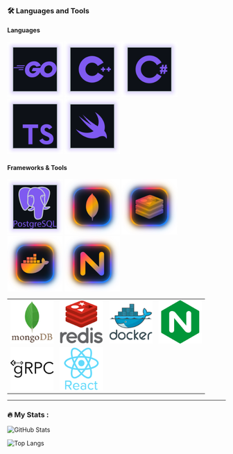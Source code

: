 ### :hammer_and_wrench: Languages and Tools

#### Languages
<div>
  <img width="128" height="128" src="https://github.com/SV3TLuV/SV3TLuV/blob/main/assets/icons/go.svg" alt="Go"/>
  <img width="128" height="128" src="https://github.com/SV3TLuV/SV3TLuV/blob/main/assets/icons/cpp.svg" alt="C++"/>
  <img width="128" height="128" src="https://github.com/SV3TLuV/SV3TLuV/blob/main/assets/icons/csharp.svg" alt="C#"/>
  <img width="128" height="128" src="https://github.com/SV3TLuV/SV3TLuV/blob/main/assets/icons/ts.svg" alt="TS"/>
  <img width="128" height="128" src="https://github.com/SV3TLuV/SV3TLuV/blob/main/assets/icons/swift.svg" alt="Swift"/>
</div>

#### Frameworks & Tools
<div>
  <img width="128" height="128" src="https://github.com/SV3TLuV/SV3TLuV/blob/main/assets/icons/postgres.svg" alt="Postgres"/>
  <img width="128" height="128" src="https://github.com/SV3TLuV/SV3TLuV/blob/main/assets/icons/mongo.svg" alt="MongoDB"/>
  <img width="128" height="128" src="https://github.com/SV3TLuV/SV3TLuV/blob/main/assets/icons/redis.svg" alt="Redis"/>
  <img width="128" height="128" src="https://github.com/SV3TLuV/SV3TLuV/blob/main/assets/icons/docker.svg" alt="Docker"/>
  <img width="128" height="128" src="https://github.com/SV3TLuV/SV3TLuV/blob/main/assets/icons/nginx.svg" alt="Nginx"/>
</div>


<table>
  <tr>
    <td width="100" height="100" align="center">
      <img src="https://github.com/devicons/devicon/blob/master/icons/mongodb/mongodb-original-wordmark.svg" alt="MongoDB"/>
    </td>
    <td width="100" height="100" align="center">
      <img src="https://github.com/devicons/devicon/blob/master/icons/redis/redis-original-wordmark.svg" alt="Redis"/>
    </td>
    <td width="100" height="100" align="center">
      <img src="https://github.com/devicons/devicon/blob/master/icons/docker/docker-original-wordmark.svg" alt="Docker"/>
    </td>
    <td width="100" height="100" align="center">
      <img src="https://raw.githubusercontent.com/devicons/devicon/master/icons/nginx/nginx-original.svg" alt="Nginx"/>
    </td>
  </tr>
  <tr>
    <td width="100" height="100" align="center">
      <img src="https://raw.githubusercontent.com/devicons/devicon/master/icons/grpc/grpc-plain.svg" alt="gRPC"/>
    </td>
    <td width="100" height="100" align="center">
      <img src="https://github.com/devicons/devicon/blob/master/icons/react/react-original-wordmark.svg" alt="React"/>
    </td>
  </tr>
</table>

---
### :fire: My Stats :

![GitHub Stats](https://github-readme-stats-sv3tluv.vercel.app/api?username=SV3TLuV&show_icons=true&theme=midnight-purple)

![Top Langs](https://github-readme-stats-sv3tluv.vercel.app/api/top-langs/?username=SV3TLuV&layout=compact&theme=midnight-purple)
